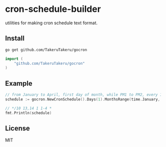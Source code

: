 # cron-schedule-builder

utilities for making cron schedule text format.

## Install

```sh
go get github.com/TakeruTakeru/gocron
```

```go
import (
    "github.com/TakeruTakeru/gocron"
)
```

## Example

```go
// from January to April, first day of month, while PM1 to PM2, every 10 minutes...
schedule := gocron.NewCronSchedule().Days(1).MonthsRange(time.January, time.April).Hours(13, 14).MinutesInterval(10)

// */10 13,14 1 1-4 *
fmt.Println(schedule)
```

## License
MIT